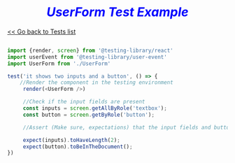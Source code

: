 ***<h1 style="text-align:center; color:blue;">UserForm Test Example</h1>***

[<< Go back to Tests list](../test-example-list.md)


```js

import {render, screen} from '@testing-library/react'
import userEvent from '@testing-library/user-event'
import UserForm from './UserForm'

test('it shows two inputs and a button', () => {
    //Render the component in the testing environment
     render(<UserForm />)

     //Check if the input fields are present
     const inputs = screen.getAllByRole('textbox');
     const button = screen.getByRole('button');

     //Assert (Make sure, expectations) that the input fields and button are present

     expect(inputs).toHaveLength(2);
     expect(button).toBeInTheDocument();
})

```